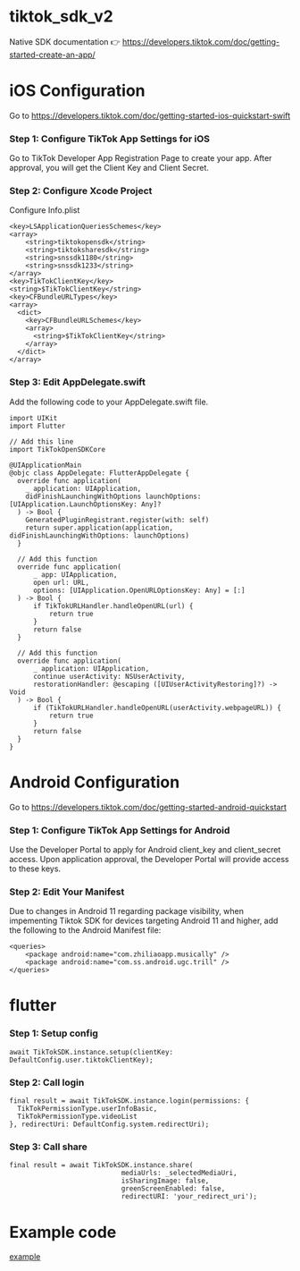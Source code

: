 # tiktok_sdk_v2

Native SDK documentation 👉 https://developers.tiktok.com/doc/getting-started-create-an-app/

# iOS Configuration
Go to https://developers.tiktok.com/doc/getting-started-ios-quickstart-swift
### Step 1: Configure TikTok App Settings for iOS
Go to TikTok Developer App Registration Page to create your app. After approval, you will get the Client Key and Client Secret.

### Step 2: Configure Xcode Project
Configure Info.plist
```
<key>LSApplicationQueriesSchemes</key>
<array>
    <string>tiktokopensdk</string>
    <string>tiktoksharesdk</string>
    <string>snssdk1180</string>
    <string>snssdk1233</string>
</array>
<key>TikTokClientKey</key>
<string>$TikTokClientKey</string>
<key>CFBundleURLTypes</key>
<array>
  <dict>
    <key>CFBundleURLSchemes</key>
    <array>
      <string>$TikTokClientKey</string>
    </array>
  </dict>
</array>
```
### Step 3: Edit AppDelegate.swift
Add the following code to your AppDelegate.swift file.
```
import UIKit
import Flutter

// Add this line
import TikTokOpenSDKCore

@UIApplicationMain
@objc class AppDelegate: FlutterAppDelegate {
  override func application(
    _ application: UIApplication,
    didFinishLaunchingWithOptions launchOptions: [UIApplication.LaunchOptionsKey: Any]?
  ) -> Bool {
    GeneratedPluginRegistrant.register(with: self)
    return super.application(application, didFinishLaunchingWithOptions: launchOptions)
  }

  // Add this function
  override func application(
      _ app: UIApplication,
      open url: URL,
      options: [UIApplication.OpenURLOptionsKey: Any] = [:]
  ) -> Bool {
      if TikTokURLHandler.handleOpenURL(url) {
          return true
      }
      return false
  }
  
  // Add this function
  override func application(
      _ application: UIApplication,
      continue userActivity: NSUserActivity,
      restorationHandler: @escaping ([UIUserActivityRestoring]?) -> Void
  ) -> Bool {
      if (TikTokURLHandler.handleOpenURL(userActivity.webpageURL)) {
          return true
      }
      return false
  }
}
```

# Android Configuration
Go to https://developers.tiktok.com/doc/getting-started-android-quickstart
### Step 1: Configure TikTok App Settings for Android
Use the Developer Portal to apply for Android client_key and client_secret access. Upon application approval, the Developer Portal will provide access to these keys.

### Step 2: Edit Your Manifest
Due to changes in Android 11 regarding package visibility, when impementing Tiktok SDK for devices targeting Android 11 and higher, add the following to the Android Manifest file:
```
<queries>
    <package android:name="com.zhiliaoapp.musically" />
    <package android:name="com.ss.android.ugc.trill" />
</queries>
```

# flutter
### Step 1: Setup config
```
await TikTokSDK.instance.setup(clientKey: DefaultConfig.user.tiktokClientKey);
```

### Step 2: Call login
```
final result = await TikTokSDK.instance.login(permissions: {
  TikTokPermissionType.userInfoBasic,
  TikTokPermissionType.videoList
}, redirectUri: DefaultConfig.system.redirectUri);
```
### Step 3: Call share
```
final result = await TikTokSDK.instance.share(
                            mediaUrls: _selectedMediaUri,
                            isSharingImage: false,
                            greenScreenEnabled: false,
                            redirectURI: 'your_redirect_uri');
```
# Example code
[example](https://github.com/ganlong-2016/tiktok_sdk_v2/tree/master/example)

